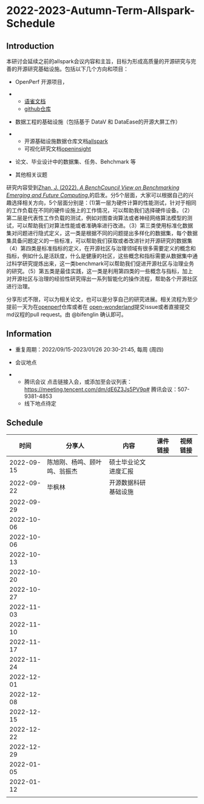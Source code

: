# 2022-2023-Autumn-Term-Allspark-Schedule

## Introduction

本研讨会延续之前的allspark会议内容和主旨，目标为形成高质量的开源研究与完善的开源研究基础设施。包括以下几个方向和项目：

- OpenPerf 开源项目，

- - [语雀文档](https://xlab2017.yuque.com/me1x4f/openperf)
  - [github仓库](https://github.com/X-lab2017/open-perf)

- 数据工程的基础设施（包括基于 DataV 和 DataEase的开源大屏工作）

- - 开源基础设施数据仓库文档[allspark](https://xlab2017.yuque.com/me1x4f/allspark)
  - 可视化研究文档[openinsight](https://xlab2017.yuque.com/me1x4f/openinsight)

- 论文、毕业设计中的数据集、任务、Behchmark 等

- 其他相关议题

研究内容受到[Zhan, J. (2022). *A BenchCouncil View on Benchmarking Emerging and Future Computing*.](http://arxiv.org/abs/2205.07769)的启发。分5个层面，大家可以根据自己的兴趣选择相关方向，5个层面分别是：(1)第一层为硬件计算的性能测试，针对于相同的工作负载在不同的硬件设施上的工作情况，可以帮助我们选择硬件设备。（2）第二层是代表性工作负载的测试，例如对图查询算法或者神经网络算法模型的测试，可以帮助我们对算法性能或者准确率进行改进。（3）第三类使用标准化数据集对问题进行隐式定义，这一类是根据不同的问题提出多样化的数据集，每个数据集具备问题定义的一些标准，可以帮助我们获取或者改进针对开源研究的数据集（4）第四类是标准指标的定义，在开源社区与治理领域有很多需要定义的概念和指标，例如什么是活跃度，什么是健康的社区，这些概念和指标需要从数据集中通过科学研究提炼出来，这一类benchmark可以帮助我们促进开源社区与治理业务的研究。（5）第五类是最佳实践，这一类是利用第四类的一些概念与指标，加上对开源社区与治理的经验性研究得出一系列智能化的操作流程，帮助各个开源社区进行治理。

分享形式不限，可以为相关论文，也可以是分享自己的研究进展。相关流程为至少提前一天为在[openperf](https://github.com/X-lab2017/open-perf)仓库或者在 [open-wonderland](https://github.com/X-lab2017/open-wonderland/issues)提交issue或者直接提交md议程的pull request。由 @bifenglin 确认即可。

## Information

- 重复周期：2022/09/15-2023/01/26 20:30-21:45, 每周 (周四)

- 会议地点

- - 腾讯会议 点击链接入会，或添加至会议列表： https://meeting.tencent.com/dm/dE6Z3Js5PV9p# 腾讯会议：507-9381-4853
  - 线下地点待定

## Schedule

| **时间**   | **分享人**                   | **内容**             | **课件链接** | **视频链接** |
| ---------- | ---------------------------- | -------------------- | ------------ | ------------ |
| 2022-09-15 | 陈旭刚、杨鸣、顾叶鸣、翁振杰 | 硕士毕业论文进度汇报 |              |              |
| 2022-09-22 | 毕枫林                       | 开源数据科研基础设施 |              |              |
| 2022-09-29 |                              |                      |              |              |
| 2022-10-06 |                              |                      |              |              |
| 2022-10-06 |                              |                      |              |              |
| 2022-10-13 |                              |                      |              |              |
| 2022-10-20 |                              |                      |              |              |
| 2022-10-27 |                              |                      |              |              |
| 2022-11-03 |                              |                      |              |              |
| 2022-11-10 |                              |                      |              |              |
| 2022-11-17 |                              |                      |              |              |
| 2022-11-24 |                              |                      |              |              |
| 2022-12-01 |                              |                      |              |              |
| 2022-12-08 |                              |                      |              |              |
| 2022-12-15 |                              |                      |              |              |
| 2022-12-22 |                              |                      |              |              |
| 2022-12-29 |                              |                      |              |              |
| 2022-01-05 |                              |                      |              |              |
| 2022-01-12 |                              |                      |              |              |
|            |                              |                      |              |              |
